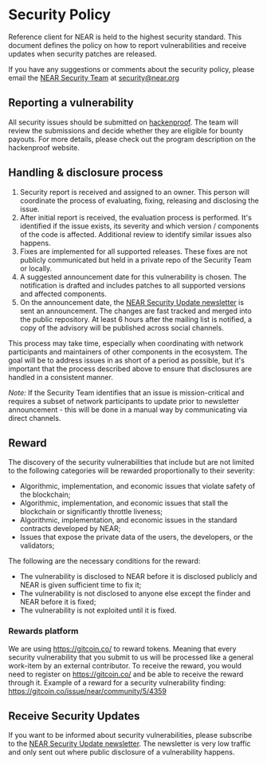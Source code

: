 # Security Policy

Reference client for NEAR is held to the highest security standard.
This document defines the policy on how to report vulnerabilities and receive updates when security patches are released.

If you have any suggestions or comments about the security policy, please email the [NEAR Security Team](mailto:security@near.org) at security@near.org

## Reporting a vulnerability

All security issues should be submitted on [hackenproof](https://hackenproof.com/near/unc-protocol). The team will review the submissions and decide whether they are eligible for bounty payouts. For more details, please check out the program description on the hackenproof website.

## Handling & disclosure process

1. Security report is received and assigned to an owner. This person will coordinate the process of evaluating, fixing, releasing and disclosing the issue.
2. After initial report is received, the evaluation process is performed. It's identified if the issue exists, its severity and which version / components of the code is affected. Additional review to identify similar issues also happens. 
3. Fixes are implemented for all supported releases. These fixes are not publicly communicated but held in a private repo of the Security Team or locally.
4. A suggested announcement date for this vulnerability is chosen. The notification is drafted and includes patches to all supported versions and affected components.
5. On the announcement date, the [NEAR Security Update newsletter](https://groups.google.com/a/near.org/g/security-updates) is sent an announcement. The changes are fast tracked and merged into the public repository. At least 6 hours after the mailing list is notified, a copy of the advisory will be published across social channels. 

This process may take time, especially when coordinating with network participants and maintainers of other components in the ecosystem.
The goal will be to address issues in as short of a period as possible, but it's important that the process described above to ensure that disclosures are handled in a consistent manner.  

*Note:* If the Security Team identifies that an issue is mission-critical and requires a subset of network participants to update prior to newsletter announcement - this will be done in a manual way by communicating via direct channels. 

## Reward

The discovery of the security vulnerabilities that include but are not limited to the following categories will be rewarded proportionally to their severity:
* Algorithmic, implementation, and economic issues that violate safety of the blockchain;
* Algorithmic, implementation, and economic issues that stall the blockchain or significantly throttle liveness;
* Algorithmic, implementation, and economic issues in the standard contracts developed by NEAR;
* Issues that expose the private data of the users, the developers, or the validators;

The following are the necessary conditions for the reward:
* The vulnerability is disclosed to NEAR before it is disclosed publicly and NEAR is given sufficient time to fix it;
* The vulnerability is not disclosed to anyone else except the finder and NEAR before it is fixed;
* The vulnerability is not exploited until it is fixed.

### Rewards platform

We are using https://gitcoin.co/ to reward tokens. Meaning that every security vulnerability that you submit to us will be processed like a general work-item by an external contributor. To receive the reward, you would need to register on https://gitcoin.co/ and be able to receive the reward through it. Example of a reward for a security vulnerability finding: https://gitcoin.co/issue/near/community/5/4359


## Receive Security Updates

If you want to be informed about security vulnerabilities, please subscribe to the [NEAR Security Update newsletter](https://groups.google.com/a/near.org/g/security-updates).
The newsletter is very low traffic and only sent out where public disclosure of a vulnerability happens.
